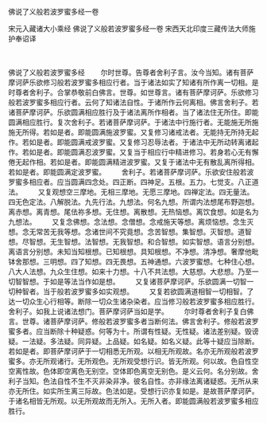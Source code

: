 佛说了义般若波罗蜜多经一卷


宋元入藏诸大小乘经
佛说了义般若波罗蜜多经一卷
宋西天北印度三藏传法大师施护奉诏译


　　

佛说了义般若波罗蜜多经
　　尔时世尊。告尊者舍利子言。汝今当知。诸有菩萨摩诃萨乐欲修习般若波罗蜜多相应行者。当于诸法如实了知诸有所作离一切相。是时尊者舍利子。合掌恭敬前白佛言。世尊。如世尊言。诸有菩萨摩诃萨。乐欲修习般若波罗蜜多相应行者。云何了知诸法自性。于诸所作云何离相。佛言舍利子。若诸菩萨摩诃萨。乐欲圆满相应胜行及于诸法离所作相者。当了诸法住无所住。即能圆满相应胜行。复次舍利子。若诸菩萨摩诃萨。于诸法中行施行者。无能施无所施施无所得。若如是者。即能圆满施波罗蜜。又复修习诸戒法者。无能持无所持无起作。若如是者。即能圆满戒波罗蜜。又复修习忍辱法者。于诸法中无所动转离诸起作。若如是者。即能圆满忍波罗蜜。又复当于相应行中精进修习。若身若心无有懈倦无起作相。若如是者。即能圆满精进波罗蜜。又复于诸法中无有散乱离所得相。若如是者。即能圆满定波罗蜜。
　　舍利子。若诸菩萨摩诃萨。乐欲安住般若波罗蜜多相应者。应当圆满四念处。四正断。四神足。五根。五力。七觉支。八正道法。
　　又复观想空三摩地。无相三摩地。无愿三摩地。四禅定法。四无量法。四无色定法。八解脱法。九先行法。九想法。何名九想。所谓内法想尾布野迦想。离赤想。离青想。尾佉祢多想。无住想。离散想。无热恼想。离饮食想。如是名为九想法。
　　又复念佛想。念法想。念僧想。念戒施天等想。离烦恼想。念生灭想。念无常苦无我等想。念诸世间不究竟想。念苦智想。集智想。灭智想。道智想。尽智想。无生智想。法智想。无我智想。和合智想。如实智想。语言分别想。离语言分别想。未知当知根想。已知根想。具知根想。不净想。清净想。奢摩他毗钵舍那想。三明想。四了知想。四无畏想。五神通想。六波罗蜜想。七种住心想。八大人法想。九众生住想。如来十力想。十八不共法想。大慈想。大悲想。乃至一切智智想。于如是等法当作如是想。
　　又复诸菩萨摩诃萨。乐欲圆满一切智一切种智者。当于般若波罗蜜多如实观想。
　　又复若欲圆满道相智一切相智。了达一切众生心行相等。断除一切众生诸杂染者。应当修习般若波罗蜜多相应胜行。舍利子。如我上说诸法想门。菩萨摩诃萨当如是学。
　　尔时尊者舍利子复白佛言。世尊。诸菩萨摩诃萨。修般若波罗蜜多者当断何法。佛言舍利子。修般若波罗蜜多者。应当断除十种疑惑。何等为十。所谓有性疑。无性疑。诸法差别疑。毁谤疑。一法疑。多法疑。同异疑。上品疑。如名疑。如名义疑。此等十疑应当除断。若如是者。即菩萨摩诃萨于一切相悉无所观。以相无所观故。名亦无所观般若波罗蜜多。亦无所观诸行。无所观色。无所观受想行识。皆无所观。何以故。色自性空空离性故。色体即空离色无别空。空体即色离空无别色。是义云何。名分别故。舍利子当知。色法自性不生不灭非染非净。彼名自性。亦非缘法离诸疑惑。无所从来亦无所住。如实所生离三际故。色法如是。受想行识亦复如是。是故菩萨摩诃萨。于诸名相皆无所观。以无所观故而无所入。无所入者。即能圆满般若波罗蜜多相应胜行。


